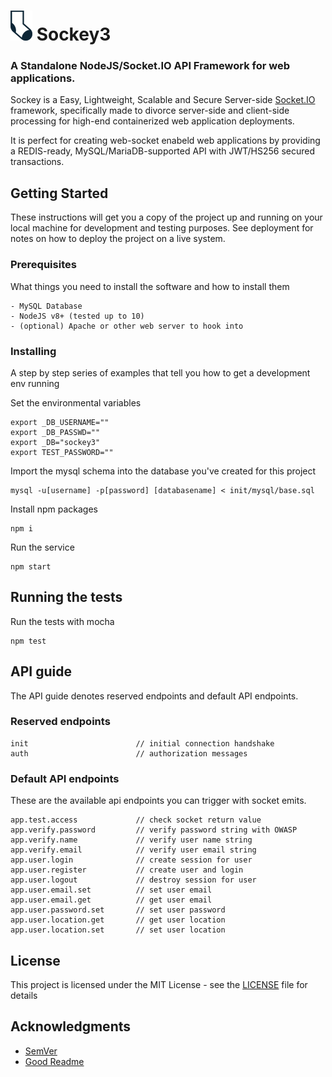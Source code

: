 # ![alt text](https://raw.githubusercontent.com/cgraamans/sockey/master/client/img/logo48.png "Sockey!") Sockey3

### A Standalone NodeJS/Socket.IO API Framework for web applications.

Sockey is a Easy, Lightweight, Scalable and Secure Server-side [Socket.IO](https://socket.io) framework, specifically made to divorce server-side and client-side processing for high-end containerized web application deployments.

It is perfect for creating web-socket enabeld web applications by providing a REDIS-ready, MySQL/MariaDB-supported API with JWT/HS256 secured transactions.

## Getting Started

These instructions will get you a copy of the project up and running on your local machine for development and testing purposes. See deployment for notes on how to deploy the project on a live system.

### Prerequisites

What things you need to install the software and how to install them

```
- MySQL Database
- NodeJS v8+ (tested up to 10)
- (optional) Apache or other web server to hook into
```

### Installing

A step by step series of examples that tell you how to get a development env running

Set the environmental variables

```
export _DB_USERNAME=""
export _DB_PASSWD=""
export _DB="sockey3"
export TEST_PASSWORD=""
```

Import the mysql schema into the database you've created for this project

```
mysql -u[username] -p[password] [databasename] < init/mysql/base.sql
```

Install npm packages

```
npm i
```

Run the service 

```
npm start
```

## Running the tests

Run the tests with mocha 

```
npm test
```

## API guide

The API guide denotes reserved endpoints and default API endpoints.

### Reserved endpoints

```
init 						// initial connection handshake
auth 						// authorization messages
```

### Default API endpoints

These are the available api endpoints you can trigger with socket emits.

```
app.test.access 			// check socket return value
app.verify.password 		// verify password string with OWASP
app.verify.name 			// verify user name string
app.verify.email 			// verify user email string
app.user.login 				// create session for user
app.user.register 			// create user and login
app.user.logout 			// destroy session for user
app.user.email.set 			// set user email
app.user.email.get 			// get user email
app.user.password.set 		// set user password
app.user.location.get 		// get user location
app.user.location.set 		// set user location
```

## License

This project is licensed under the MIT License - see the [LICENSE](LICENSE) file for details

## Acknowledgments

* [SemVer](https://semver.org/)
* [Good Readme](https://gist.github.com/PurpleBooth/109311bb0361f32d87a2)